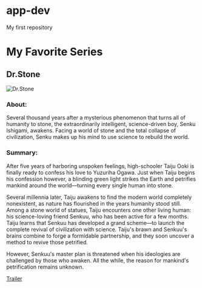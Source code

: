 # app-dev
My first repository
# My Favorite Series
## Dr.Stone
![Dr.Stone](https://www.themoviedb.org/t/p/original/1liPa2ldguJFbx8X46RhdeG4VcK.jpg)

### About:
Several thousand years after a mysterious phenomenon that turns all of humanity to stone, the extraordinarily intelligent, science-driven boy, Senku Ishigami, awakens. Facing a world of stone and the total collapse of civilization, Senku makes up his mind to use science to rebuild the world.

### Summary: 
After five years of harboring unspoken feelings, high-schooler Taiju Ooki is finally ready to confess his love to Yuzuriha Ogawa. Just when Taiju begins his confession however, a blinding green light strikes the Earth and petrifies mankind around the world—turning every single human into stone.

Several millennia later, Taiju awakens to find the modern world completely nonexistent, as nature has flourished in the years humanity stood still. Among a stone world of statues, Taiju encounters one other living human: his science-loving friend Senkuu, who has been active for a few months. Taiju learns that Senkuu has developed a grand scheme—to launch the complete revival of civilization with science. Taiju's brawn and Senkuu's brains combine to forge a formidable partnership, and they soon uncover a method to revive those petrified.

However, Senkuu's master plan is threatened when his ideologies are challenged by those who awaken. All the while, the reason for mankind's petrification remains unknown.

[Trailer](https://www.imdb.com/title/tt9679542/)
